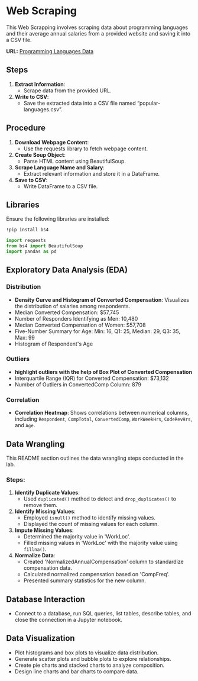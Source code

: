 # Web Scraping

This Web Scrapping involves scraping data about programming languages and their average annual salaries from a provided website and saving it into a CSV file.

**URL:** [Programming Languages Data](https://cf-courses-data.s3.us.cloud-object-storage.appdomain.cloud/IBM-DA0321EN-SkillsNetwork/labs/datasets/Programming_Languages.html)

## Steps
1. **Extract Information**: 
   - Scrape data from the provided URL.
2. **Write to CSV**: 
   - Save the extracted data into a CSV file named “popular-languages.csv”.

## Procedure
1. **Download Webpage Content**: 
   - Use the requests library to fetch webpage content.
2. **Create Soup Object**: 
   - Parse HTML content using BeautifulSoup.
3. **Scrape Language Name and Salary**: 
   - Extract relevant information and store it in a DataFrame.
4. **Save to CSV**: 
   - Write DataFrame to a CSV file.

## Libraries

Ensure the following libraries are installed:

```bash
!pip install bs4
```

```python
import requests
from bs4 import BeautifulSoup
import pandas as pd
```

## Exploratory Data Analysis (EDA)

### Distribution

- **Density Curve and Histogram of Converted Compensation**: Visualizes the distribution of salaries among respondents.
- Median Converted Compensation: $57,745
- Number of Responders Identifying as Men: 10,480
- Median Converted Compensation of Women: $57,708
- Five-Number Summary for Age: Min: 16, Q1: 25, Median: 29, Q3: 35, Max: 99
- Histogram of Respondent's Age

### Outliers

- **highlight outliers with the help of Box Plot of Converted Compensation**
- Interquartile Range (IQR) for Converted Compensation: $73,132
- Number of Outliers in ConvertedComp Column: 879

### Correlation

- **Correlation Heatmap**: Shows correlations between numerical columns, including `Respondent`, `CompTotal`, `ConvertedComp`, `WorkWeekHrs`, `CodeRevHrs`, and `Age`.

## Data Wrangling

This README section outlines the data wrangling steps conducted in the lab.

### Steps:
1. **Identify Duplicate Values**:
   - Used `duplicated()` method to detect and `drop_duplicates()` to remove them.
2. **Identify Missing Values**:
   - Employed `isnull()` method to identify missing values.
   - Displayed the count of missing values for each column.
3. **Impute Missing Values**:
   - Determined the majority value in 'WorkLoc'.
   - Filled missing values in 'WorkLoc' with the majority value using `fillna()`.
4. **Normalize Data**:
   - Created 'NormalizedAnnualCompensation' column to standardize compensation data.
   - Calculated normalized compensation based on 'CompFreq'.
   - Presented summary statistics for the new column.

## Database Interaction

- Connect to a database, run SQL queries, list tables, describe tables, and close the connection in a Jupyter notebook.

## Data Visualization

- Plot histograms and box plots to visualize data distribution.
- Generate scatter plots and bubble plots to explore relationships.
- Create pie charts and stacked charts to analyze composition.
- Design line charts and bar charts to compare data.
```
